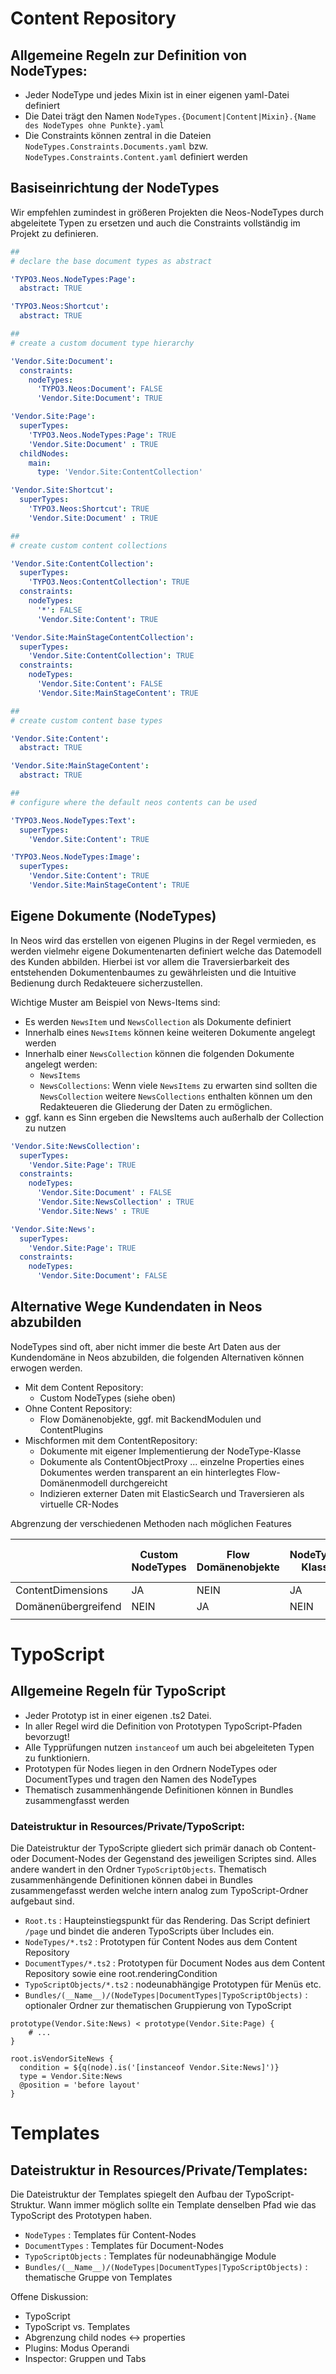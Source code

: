 # Content Repository

## Allgemeine Regeln zur Definition von NodeTypes:

* Jeder NodeType und jedes Mixin ist in einer eigenen yaml-Datei definiert
* Die Datei trägt den Namen `NodeTypes.{Document|Content|Mixin}.{Name des NodeTypes ohne Punkte}.yaml`
* Die Constraints können zentral in die Dateien  `NodeTypes.Constraints.Documents.yaml` bzw.
  `NodeTypes.Constraints.Content.yaml` definiert werden

## Basiseinrichtung der NodeTypes

Wir empfehlen zumindest in größeren Projekten die Neos-NodeTypes durch abgeleitete Typen zu ersetzen und auch die
Constraints vollständig im Projekt zu definieren.

```yaml
##
# declare the base document types as abstract

'TYPO3.Neos.NodeTypes:Page':
  abstract: TRUE

'TYPO3.Neos:Shortcut':
  abstract: TRUE

##
# create a custom document type hierarchy

'Vendor.Site:Document':
  constraints:
    nodeTypes:
      'TYPO3.Neos:Document': FALSE
      'Vendor.Site:Document': TRUE

'Vendor.Site:Page':
  superTypes:
    'TYPO3.Neos.NodeTypes:Page': TRUE
    'Vendor.Site:Document' : TRUE
  childNodes:
    main:
      type: 'Vendor.Site:ContentCollection'

'Vendor.Site:Shortcut':
  superTypes:
    'TYPO3.Neos:Shortcut': TRUE
    'Vendor.Site:Document' : TRUE

##
# create custom content collections

'Vendor.Site:ContentCollection':
  superTypes:
    'TYPO3.Neos:ContentCollection': TRUE
  constraints:
    nodeTypes:
      '*': FALSE
      'Vendor.Site:Content': TRUE

'Vendor.Site:MainStageContentCollection':
  superTypes:
    'Vendor.Site:ContentCollection': TRUE
  constraints:
    nodeTypes:
      'Vendor.Site:Content': FALSE
      'Vendor.Site:MainStageContent': TRUE

##
# create custom content base types

'Vendor.Site:Content':
  abstract: TRUE

'Vendor.Site:MainStageContent':
  abstract: TRUE

##
# configure where the default neos contents can be used

'TYPO3.Neos.NodeTypes:Text':
  superTypes:
    'Vendor.Site:Content': TRUE

'TYPO3.Neos.NodeTypes:Image':
  superTypes:
    'Vendor.Site:Content': TRUE
    'Vendor.Site:MainStageContent': TRUE
```

## Eigene Dokumente (NodeTypes)

In Neos wird das erstellen von eigenen Plugins in der Regel vermieden, es werden vielmehr eigene Dokumentenarten
definiert welche das Datemodell des Kunden abbilden. Hierbei ist vor allem die Traversierbarkeit des entstehenden
Dokumentenbaumes zu gewährleisten und die Intuitive Bedienung durch Redakteuere sicherzustellen.

Wichtige Muster am Beispiel von News-Items sind:

* Es werden `NewsItem` und `NewsCollection` als Dokumente definiert
* Innerhalb eines `NewsItems` können keine weiteren Dokumente angelegt werden
* Innerhalb einer `NewsCollection` können die folgenden Dokumente angelegt werden:
  * `NewsItems`
  * `NewsCollections`: Wenn viele `NewsItems` zu erwarten sind sollten die `NewsCollection` weitere `NewsCollections` enthalten
    können um den Redakteueren die Gliederung der Daten zu ermöglichen.
* ggf. kann es Sinn ergeben die NewsItems auch außerhalb der Collection zu nutzen

```yaml
'Vendor.Site:NewsCollection':
  superTypes:
    'Vendor.Site:Page': TRUE
  constraints:
    nodeTypes:
      'Vendor.Site:Document' : FALSE
      'Vendor.Site:NewsCollection' : TRUE
      'Vendor.Site:News' : TRUE

'Vendor.Site:News':
  superTypes:
    'Vendor.Site:Page': TRUE
  constraints:
    nodeTypes:
      'Vendor.Site:Document': FALSE
```

## Alternative Wege Kundendaten in Neos abzubilden

NodeTypes sind oft, aber nicht immer die beste Art Daten aus der Kundendomäne in Neos abzubilden, die folgenden
Alternativen können erwogen werden.

* Mit dem Content Repository:
  * Custom NodeTypes (siehe oben)
* Ohne Content Repository:
  * Flow Domänenobjekte, ggf. mit BackendModulen und ContentPlugins
* Mischformen mit dem ContentRepository:
  * Dokumente mit eigener Implementierung der NodeType-Klasse
  * Dokumente als ContentObjectProxy ... einzelne Properties eines Dokumentes werden transparent an ein hinterlegtes
    Flow-Domänenmodell durchgereicht
  * Indizieren externer Daten mit ElasticSearch und Traversieren als virtuelle CR-Nodes

Abgrenzung der verschiedenen Methoden nach möglichen Features

|                     | Custom NodeTypes | Flow Domänenobjekte | NodeType-Klasse | ContentObjectProxy | ElasticSearch virtuelle Nodes |
| ------------------- | ---------------- | ------------------- | --------------- | ------------------ | ------------------------------|
| ContentDimensions   | JA               | NEIN                | JA              | TEILWEISE          | TEILWEISE                     |
| Domänenübergreifend | NEIN             | JA                  | NEIN            | TEILWEISE          | NEIN                          |
|                     |                  |                     |                 |                    |                               |

# TypoScript

## Allgemeine Regeln für TypoScript

* Jeder Prototyp ist in einer eigenen .ts2 Datei.
* In aller Regel wird die Definition von Prototypen TypoScript-Pfaden bevorzugt! 
* Alle Typprüfungen nutzen `instanceof` um auch bei abgeleiteten Typen zu funktioniern.
* Prototypen für Nodes liegen in den Ordnern NodeTypes oder DocumentTypes und tragen den Namen des NodeTypes
* Thematisch zusammenhängende Definitionen können in Bundles zusammengfasst werden

### Dateistruktur in Resources/Private/TypoScript:

Die Dateistruktur der TypoScripte gliedert sich primär danach ob Content- oder 
Document-Nodes der Gegenstand des jeweiligen Scriptes sind. Alles andere wandert 
in den Ordner `TypoScriptObjects`. Thematisch zusammenhängende Definitionen können 
dabei in Bundles zusammengefasst werden welche intern analog zum TypoScript-Ordner 
aufgebaut sind.

- `Root.ts` : Haupteinstiegspunkt für das Rendering. Das Script definiert `/page` und bindet die anderen TypoScripts über Includes ein.
- `NodeTypes/*.ts2` : Prototypen für Content Nodes aus dem Content Repository
- `DocumentTypes/*.ts2` : Prototypen für Document Nodes aus dem Content Repository sowie eine root.renderingCondition
- `TypoScriptObjects/*.ts2` : nodeunabhängige Prototypen für Menüs etc.
- `Bundles/(__Name__)/(NodeTypes|DocumentTypes|TypoScriptObjects)` : optionaler Ordner zur thematischen Gruppierung von TypoScript

```
prototype(Vendor.Site:News) < prototype(Vendor.Site:Page) {
    # ...
}

root.isVendorSiteNews {
  condition = ${q(node).is('[instanceof Vendor.Site:News]')}
  type = Vendor.Site:News
  @position = 'before layout'
}
```

# Templates

## Dateistruktur in Resources/Private/Templates:

Die Dateistruktur der Templates spiegelt den Aufbau der TypoScript-Struktur. Wann 
immer möglich sollte ein Template denselben Pfad wie das TypoScript des Prototypen haben. 

- `NodeTypes` : Templates für Content-Nodes
- `DocumentTypes` : Templates für Document-Nodes
- `TypoScriptObjects` : Templates für nodeunabhängige Module
- `Bundles/(__Name__)/(NodeTypes|DocumentTypes|TypoScriptObjects)` : thematische Gruppe von Templates

Offene Diskussion:
  * TypoScript
  * TypoScript vs. Templates
  * Abgrenzung child nodes <-> properties
  * Plugins: Modus Operandi
  * Inspector: Gruppen und Tabs
  
  